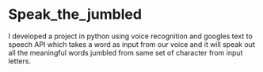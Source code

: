 # Speak_the_jumbled
I developed a project in python using voice recognition and googles text to speech API which takes a word as input from our voice and it will speak out all the meaningful words jumbled from same set of character from input letters. 
